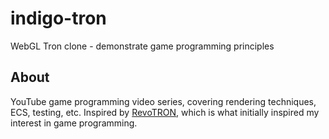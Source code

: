 # indigo-tron
WebGL Tron clone - demonstrate game programming principles

## About
YouTube game programming video series, covering rendering techniques, ECS, testing, etc.
Inspired by [RevoTRON](http://revotron.tripod.com/screens.htm), which is what initially inspired my interest in game programming.